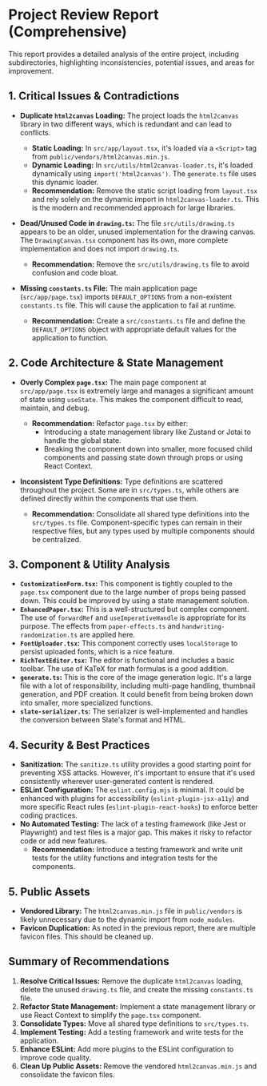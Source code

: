 # Project Review Report (Comprehensive)

This report provides a detailed analysis of the entire project, including subdirectories, highlighting inconsistencies, potential issues, and areas for improvement.

## 1. Critical Issues & Contradictions

*   **Duplicate `html2canvas` Loading:** The project loads the `html2canvas` library in two different ways, which is redundant and can lead to conflicts.
    *   **Static Loading:** In `src/app/layout.tsx`, it's loaded via a `<Script>` tag from `public/vendors/html2canvas.min.js`.
    *   **Dynamic Loading:** In `src/utils/html2canvas-loader.ts`, it's loaded dynamically using `import('html2canvas')`. The `generate.ts` file uses this dynamic loader.
    *   **Recommendation:** Remove the static script loading from `layout.tsx` and rely solely on the dynamic import in `html2canvas-loader.ts`. This is the modern and recommended approach for large libraries.

*   **Dead/Unused Code in `drawing.ts`:** The file `src/utils/drawing.ts` appears to be an older, unused implementation for the drawing canvas. The `DrawingCanvas.tsx` component has its own, more complete implementation and does not import `drawing.ts`.
    *   **Recommendation:** Remove the `src/utils/drawing.ts` file to avoid confusion and code bloat.

*   **Missing `constants.ts` File:** The main application page (`src/app/page.tsx`) imports `DEFAULT_OPTIONS` from a non-existent `constants.ts` file. This will cause the application to fail at runtime.
    *   **Recommendation:** Create a `src/constants.ts` file and define the `DEFAULT_OPTIONS` object with appropriate default values for the application to function.

## 2. Code Architecture & State Management

*   **Overly Complex `page.tsx`:** The main page component at `src/app/page.tsx` is extremely large and manages a significant amount of state using `useState`. This makes the component difficult to read, maintain, and debug.
    *   **Recommendation:** Refactor `page.tsx` by either:
        *   Introducing a state management library like Zustand or Jotai to handle the global state.
        *   Breaking the component down into smaller, more focused child components and passing state down through props or using React Context.

*   **Inconsistent Type Definitions:** Type definitions are scattered throughout the project. Some are in `src/types.ts`, while others are defined directly within the components that use them.
    *   **Recommendation:** Consolidate all shared type definitions into the `src/types.ts` file. Component-specific types can remain in their respective files, but any types used by multiple components should be centralized.

## 3. Component & Utility Analysis

*   **`CustomizationForm.tsx`:** This component is tightly coupled to the `page.tsx` component due to the large number of props being passed down. This could be improved by using a state management solution.
*   **`EnhancedPaper.tsx`:** This is a well-structured but complex component. The use of `forwardRef` and `useImperativeHandle` is appropriate for its purpose. The effects from `paper-effects.ts` and `handwriting-randomization.ts` are applied here.
*   **`FontUploader.tsx`:** This component correctly uses `localStorage` to persist uploaded fonts, which is a nice feature.
*   **`RichTextEditor.tsx`:** The editor is functional and includes a basic toolbar. The use of KaTeX for math formulas is a good addition.
*   **`generate.ts`:** This is the core of the image generation logic. It's a large file with a lot of responsibility, including multi-page handling, thumbnail generation, and PDF creation. It could benefit from being broken down into smaller, more specialized functions.
*   **`slate-serializer.ts`:** The serializer is well-implemented and handles the conversion between Slate's format and HTML.

## 4. Security & Best Practices

*   **Sanitization:** The `sanitize.ts` utility provides a good starting point for preventing XSS attacks. However, it's important to ensure that it's used consistently wherever user-generated content is rendered.
*   **ESLint Configuration:** The `eslint.config.mjs` is minimal. It could be enhanced with plugins for accessibility (`eslint-plugin-jsx-a11y`) and more specific React rules (`eslint-plugin-react-hooks`) to enforce better coding practices.
*   **No Automated Testing:** The lack of a testing framework (like Jest or Playwright) and test files is a major gap. This makes it risky to refactor code or add new features.
    *   **Recommendation:** Introduce a testing framework and write unit tests for the utility functions and integration tests for the components.

## 5. Public Assets

*   **Vendored Library:** The `html2canvas.min.js` file in `public/vendors` is likely unnecessary due to the dynamic import from `node_modules`.
*   **Favicon Duplication:** As noted in the previous report, there are multiple favicon files. This should be cleaned up.

## Summary of Recommendations

1.  **Resolve Critical Issues:** Remove the duplicate `html2canvas` loading, delete the unused `drawing.ts` file, and create the missing `constants.ts` file.
2.  **Refactor State Management:** Implement a state management library or use React Context to simplify the `page.tsx` component.
3.  **Consolidate Types:** Move all shared type definitions to `src/types.ts`.
4.  **Implement Testing:** Add a testing framework and write tests for the application.
5.  **Enhance ESLint:** Add more plugins to the ESLint configuration to improve code quality.
6.  **Clean Up Public Assets:** Remove the vendored `html2canvas.min.js` and consolidate the favicon files.
